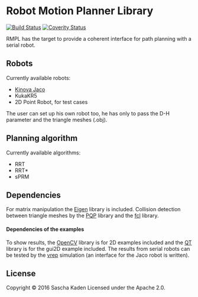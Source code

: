 # Robot Motion Planner Library

[![Build Status](https://travis-ci.org/SaschaKaden/RobotMotionPlanner.svg?branch=master)](https://travis-ci.org/SaschaKaden/RobotMotionPlanner)
[![Coverity Status](https://scan.coverity.com/projects/9839/badge.svg)](https://scan.coverity.com/projects/saschakaden-robotmotionplanner)

RMPL has the target to provide a coherent interface for path planning with a serial robot.

## Robots
Currently available robots:
* [Kinova Jaco](http://www.kinovarobotics.com/service-robotics/products/robot-arms/)
* KukaKR5
* 2D Point Robot, for test cases

The user can set up his own robot too, he has only to pass the D-H parameter and the triangle meshes (.obj).


## Planning algorithm
Currently available algorithms:
* RRT
* RRT*
* sPRM


## Dependencies
For matrix manipulation the [Eigen](http://eigen.tuxfamily.org/index.php?title=Main_Page) library is included.
Collision detection between triangle meshes by the [PQP](http://gamma.cs.unc.edu/SSV/) library and the [fcl](https://github.com/flexible-collision-library/fcl) library.
 
#### Dependencies of the examples
To show results, the [OpenCV](http://opencv.org/) library is for 2D examples included and the [QT](https://www.qt.io/) library is for the gui2D example included. 
The results from serial robots can be tested by the [vrep](http://www.coppeliarobotics.com/) simulation (an interface for the Jaco robot is written).


## License
Copyright © 2016 Sascha Kaden
Licensed under the Apache 2.0.
